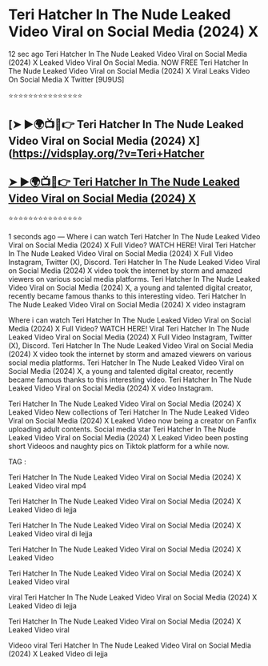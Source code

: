 ﻿# Teri Hatcher In The Nude Leaked Video Viral on Social Media (2024) X



12 sec ago Teri Hatcher In The Nude Leaked Video Viral on Social Media (2024) X Leaked Video Viral On Social Media. NOW FREE Teri Hatcher In The Nude Leaked Video Viral on Social Media (2024) X Viral Leaks Video On Social Media X Twitter [9U9US]

⭐⭐⭐⭐⭐⭐⭐⭐⭐⭐⭐⭐⭐⭐⭐

## [➤ ►🌍📺📱👉 Teri Hatcher In The Nude Leaked Video Viral on Social Media (2024) X](https://vidsplay.org/?v=Teri+Hatcher

## [➤ ►🌍📺📱👉 Teri Hatcher In The Nude Leaked Video Viral on Social Media (2024) X](https://vidsplay.org/?v=Teri+Hatcher)


⭐⭐⭐⭐⭐⭐⭐⭐⭐⭐⭐⭐⭐⭐⭐



1 seconds ago — Where i can watch Teri Hatcher In The Nude Leaked Video Viral on Social Media (2024) X Full Video? WATCH HERE! Viral Teri Hatcher In The Nude Leaked Video Viral on Social Media (2024) X Full Video Instagram, Twitter (X), Discord. Teri Hatcher In The Nude Leaked Video Viral on Social Media (2024) X video took the internet by storm and amazed viewers on various social media platforms. Teri Hatcher In The Nude Leaked Video Viral on Social Media (2024) X, a young and talented digital creator, recently became famous thanks to this interesting video. Teri Hatcher In The Nude Leaked Video Viral on Social Media (2024) X video instagram

Where i can watch Teri Hatcher In The Nude Leaked Video Viral on Social Media (2024) X Full Video? WATCH HERE! Viral Teri Hatcher In The Nude Leaked Video Viral on Social Media (2024) X Full Video Instagram, Twitter (X), Discord. Teri Hatcher In The Nude Leaked Video Viral on Social Media (2024) X video took the internet by storm and amazed viewers on various social media platforms. Teri Hatcher In The Nude Leaked Video Viral on Social Media (2024) X, a young and talented digital creator, recently became famous thanks to this interesting video. Teri Hatcher In The Nude Leaked Video Viral on Social Media (2024) X video Instagram.

Teri Hatcher In The Nude Leaked Video Viral on Social Media (2024) X Leaked Video New collections of Teri Hatcher In The Nude Leaked Video Viral on Social Media (2024) X Leaked Video now being a creator on Fanfix uploading adult contents. Social media star Teri Hatcher In The Nude Leaked Video Viral on Social Media (2024) X Leaked Video been posting short Videoos and naughty pics on Tiktok platform for a while now.

TAG :

 

Teri Hatcher In The Nude Leaked Video Viral on Social Media (2024) X Leaked Video viral mp4

 

Teri Hatcher In The Nude Leaked Video Viral on Social Media (2024) X Leaked Video di lejja

 

Teri Hatcher In The Nude Leaked Video Viral on Social Media (2024) X Leaked Video viral di lejja

 

Teri Hatcher In The Nude Leaked Video Viral on Social Media (2024) X Leaked Video

 

Teri Hatcher In The Nude Leaked Video Viral on Social Media (2024) X Leaked Video viral

 

viral Teri Hatcher In The Nude Leaked Video Viral on Social Media (2024) X Leaked Video di lejja

 

Teri Hatcher In The Nude Leaked Video Viral on Social Media (2024) X Leaked Video viral

 

Videoo viral Teri Hatcher In The Nude Leaked Video Viral on Social Media (2024) X Leaked Video di lejja